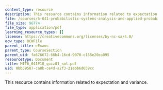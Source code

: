 ```yaml
---
content_type: resource
description: This resource contains information related to expectation and variance.
file: /courses/6-041-probabilistic-systems-analysis-and-applied-probability-fall-2010/0bb39587ca8bce4da2f321ebb6d659cc_MIT6_041F10_quiz01_sol.pdf
file_size: 96774
file_type: application/pdf
learning_resource_types: []
license: https://creativecommons.org/licenses/by-nc-sa/4.0/
ocw_type: OCWFile
parent_title: eExams
parent_type: CourseSection
parent_uid: fa676672-66b4-16cd-9070-c155e20ea095
resourcetype: Document
title: MIT6_041F10_quiz01_sol.pdf
uid: 0bb39587-ca8b-ce4d-a2f3-21ebb6d659cc
---
```

This resource contains information related to expectation and variance.